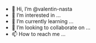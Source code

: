 - 👋 Hi, I’m @valentin-nasta
- 👀 I’m interested in ...
- 🌱 I’m currently learning ...
- 💞️ I’m looking to collaborate on ...
- 📫 How to reach me ...

<!---
valentin-nasta/valentin-nasta is a ✨ special ✨ repository because its `README.md` (this file) appears on your GitHub profile.
You can click the Preview link to take a look at your changes.
--->
